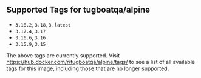 ## Supported Tags for tugboatqa/alpine

* `3.18.2`, `3.18`, `3`, `latest`
* `3.17.4`, `3.17`
* `3.16.6`, `3.16`
* `3.15.9`, `3.15`

The above tags are currently supported. Visit https://hub.docker.com/r/tugboatqa/alpine/tags/ to see a list of all available tags for this image, including those that are no longer supported.
